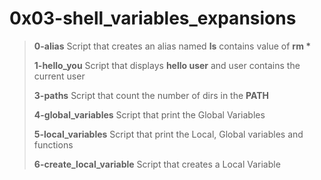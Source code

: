 # 0x03-shell_variables_expansions

>
> **0-alias** Script that creates an alias named __ls__ contains value of __rm *__
>
> **1-hello_you** Script that displays __hello user__ and user contains the current user
>
> **3-paths** Script that count the number of dirs in the __PATH__
>
> **4-global_variables** Script that print the Global Variables
>
> **5-local_variables** Script that print the Local, Global variables and functions
>
> **6-create_local_variable** Script that creates a Local Variable
>
>
>
>
